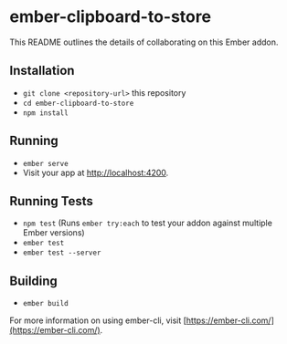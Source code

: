 # ember-clipboard-to-store

This README outlines the details of collaborating on this Ember addon.

## Installation

* `git clone <repository-url>` this repository
* `cd ember-clipboard-to-store`
* `npm install`

## Running

* `ember serve`
* Visit your app at [http://localhost:4200](http://localhost:4200).

## Running Tests

* `npm test` (Runs `ember try:each` to test your addon against multiple Ember versions)
* `ember test`
* `ember test --server`

## Building

* `ember build`

For more information on using ember-cli, visit [https://ember-cli.com/](https://ember-cli.com/).

